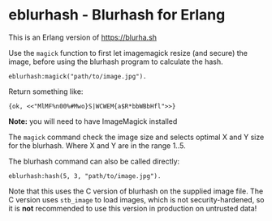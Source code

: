 # eblurhash - Blurhash for Erlang

This is an Erlang version of https://blurha.sh

Use the `magick` function to first let imagemagick resize (and secure) the
image, before using the blurhash program to calculate the hash.

    eblurhash:magick("path/to/image.jpg").

Return something like:

    {ok, <<"MlMF%n00%#Mwo}S|WCWEM{a$R*bbWBbHfl">>}

**Note:** you will need to have ImageMagick installed

The `magick` command check the image size and selects optimal X and Y size for the blurhash.
Where X and Y are in the range 1..5.

The blurhash command can also be called directly:

    eblurhash:hash(5, 3, "path/to/image.jpg").

Note that this uses the C version of blurhash on the supplied image file.
The C version uses `stb_image` to load images, which is not security-hardened, so it
is **not** recommended to use this version in production on untrusted data!

